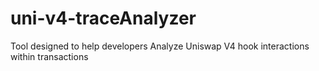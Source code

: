 # uni-v4-traceAnalyzer
Tool designed to help developers Analyze Uniswap V4 hook interactions within transactions
